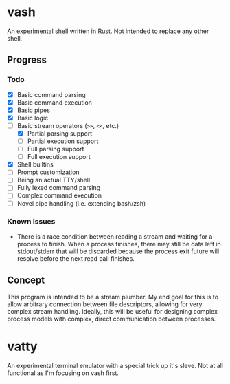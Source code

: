 # vash

An experimental shell written in Rust. Not intended to replace any other shell.

## Progress

### Todo

- [x] Basic command parsing
- [x] Basic command execution
- [x] Basic pipes
- [x] Basic logic
- [ ] Basic stream operators (`>>`, `<<`, etc.)
  - [x] Partial parsing support
  - [ ] Partial execution support
  - [ ] Full parsing support
  - [ ] Full execution support
- [x] Shell builtins
- [ ] Prompt customization
- [ ] Being an actual TTY/shell
- [ ] Fully lexed command parsing
- [ ] Complex command execution
- [ ] Novel pipe handling (i.e. extending bash/zsh)

### Known Issues

- There is a race condition between reading a stream and waiting for a process to finish. When a process finishes, there may still be data left in stdout/stderr that will be discarded because the process exit future will resolve before the next read call finishes.

## Concept

This program is intended to be a stream plumber. My end goal for this is to allow arbitrary connection
between file descriptors, allowing for very complex stream handling. Ideally, this will be useful
for designing complex process models with complex, direct communication between processes.

# vatty

An experimental terminal emulator with a special trick up it's sleve.
Not at all functional as I'm focusing on vash first.
